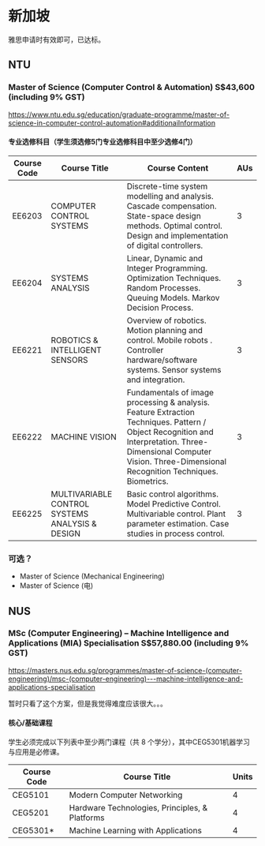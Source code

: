 # 新加坡
雅思申请时有效即可，已达标。
## NTU
### ​Master of Science (Computer Control & Automation) S$43,600 (including 9% GST)

https://www.ntu.edu.sg/education/graduate-programme/master-of-science-in-computer-control-automation#additionaiInformation

#### 专业选修科目（学生须选修5门专业选修科目中至少选修4门）
| Course Code | Course Title                                     | Course Content                                                                                                                                                                                                         | AUs |
|-------------|--------------------------------------------------|------------------------------------------------------------------------------------------------------------------------------------------------------------------------------------------------------------------------|-----|
| EE6203      | COMPUTER CONTROL SYSTEMS                         | Discrete-time system modelling and analysis. Cascade compensation. State-space design methods. Optimal control. Design and implementation of digital controllers.                                                      | 3   |
| EE6204      | SYSTEMS ANALYSIS                                 | Linear, Dynamic and Integer Programming. Optimization Techniques. Random Processes. Queuing Models. Markov Decision Process.                                                                                           | 3   |
| EE6221      | ROBOTICS & INTELLIGENT SENSORS                   | Overview of robotics. Motion planning and control. Mobile robots . Controller hardware/software systems. Sensor systems and integration.                                                                               | 3   |
| EE6222      | MACHINE VISION                                   | Fundamentals of image processing & analysis. Feature Extraction Techniques. Pattern / Object Recognition and Interpretation. Three- Dimensional Computer Vision. Three-Dimensional Recognition Techniques. Biometrics. | 3   |
| EE6225      | MULTIVARIABLE CONTROL SYSTEMS ANALYSIS & DESIGN  | Basic control algorithms. Model Predictive Control. Multivariable control. Plant parameter estimation. Case studies in process control.                                                                                | 3   |

### 可选？

* ​Master of Science (Mechanical Engineering)
* ​Master of Science (电)

## NUS
### MSc (Computer Engineering) – Machine Intelligence and Applications (MIA) Specialisation S$57,880.00 (including 9% GST)

https://masters.nus.edu.sg/programmes/master-of-science-(computer-engineering)/msc-(computer-engineering)---machine-intelligence-and-applications-specialisation

暂时只看了这个方案，但是我觉得难度应该很大。。。

#### 核心/基础课程

学生必须完成以下列表中至少两门课程（共 8 个学分），其中CEG5301机器学习与应用是必修课。

| Course Code | Course Title                                   | Units |
|-------------|------------------------------------------------|-------|
| CEG5101     | Modern Computer Networking                     |  4    |
| CEG5201     | Hardware Technologies, Principles, & Platforms |  4    |
| CEG5301*    | Machine Learning with Applications             |  4    |



